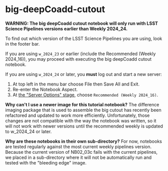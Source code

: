# big-deepCoadd-cutout

**WARNING:
The big deepCoadd cutout notebook will only run with LSST Science Pipelines versions earlier than Weekly 2024_24.**

To find out which version of the LSST Science Pipelines you are using, look in the footer bar.

If you are using `w_2024_23` or earlier (include the Recommended (Weekly 2024_16)), you may proceed with executing the big deepCoadd cutout notebook.

If you are using `w_2024_24` or later, you **must** log out and start a new server:
 1. At top left in the menu bar choose File then Save All and Exit.
 2. Re-enter the Notebook Aspect.
 3. At <a href="https://dp0-2.lsst.io/data-access-analysis-tools/nb-intro.html#how-to-log-in-navigate-and-log-out-of-jupyterlab">the "Server Options" stage</a>, choose `Recommended (Weekly 2024_16)`.

**Why can't I use a newer image for this tutorial notebook?**
The difference imaging package that is used to assemble the big cutout has recently been refactored and updated to work more efficiently.
Unfortunately, those changes are not compatible with the way the notebook was written, so it will not work with newer versions until the recommended weekly is updated to w_2024_24 or later.

**Why are these notebooks in their own sub-directory?**
For now, notebooks are tested regularly against the most current weekly pipelines version.
Because the current version of NB02_03c fails with the current pipelines, we placed in a sub-directory where it will not be automatically run and tested with the "bleeding edge" image.
